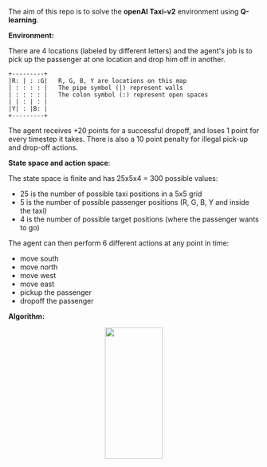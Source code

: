 The aim of this repo is to solve the **openAI Taxi-v2** environment using **Q-learning**.

**Environment:**

There are 4 locations (labeled by different letters) and the agent's job is to pick up the passenger at one location and drop him off in another.

```
+---------+
|R: | : :G|   R, G, B, Y are locations on this map
| : : : : |   The pipe symbol (|) represent walls
| : : : : |   The colon symbol (:) represent open spaces
| | : | : |
|Y| : |B: |
+---------+ 
```

The agent receives +20 points for a successful dropoff, and loses 1 point for every timestep it takes.
There is also a 10 point penalty for illegal pick-up and drop-off actions.

**State space and action space**:

The state space is finite and has 25x5x4 = 300 possible values:
- 25 is the number of possible taxi positions in a 5x5 grid
- 5 is the number of possible passenger positions (R, G, B, Y and inside the taxi)
- 4 is the number of possible target positions (where the passenger wants to go)

The agent can then perform 6 different actions at any point in time:
- move south
- move north
- move west
- move east
- pickup the passenger
- dropoff the passenger

**Algorithm:**

<p align="center">
  <img width="116" height="264" src="https://cdn-images-1.medium.com/max/1600/1*FJJ9bOOt1cUXkEH6Y0r63g.gif">
</p>
